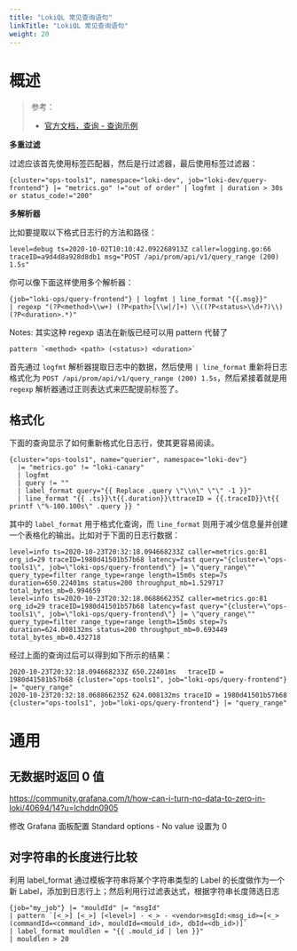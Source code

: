 ```yaml
---
title: "LokiQL 常见查询语句"
linkTitle: "LokiQL 常见查询语句"
weight: 20
---
```


# 概述

> 参考：
>
> - [官方文档，查询 - 查询示例](https://grafana.com/docs/loki/latest/query/query_examples/)

**多重过滤**

过滤应该首先使用标签匹配器，然后是行过滤器，最后使用标签过滤器：

```logql
{cluster="ops-tools1", namespace="loki-dev", job="loki-dev/query-frontend"} |= "metrics.go" !="out of order" | logfmt | duration > 30s or status_code!="200"
```

**多解析器**

比如要提取以下格式日志行的方法和路径：

```log
level=debug ts=2020-10-02T10:10:42.092268913Z caller=logging.go:66 traceID=a9d4d8a928d8db1 msg="POST /api/prom/api/v1/query_range (200) 1.5s"
```

你可以像下面这样使用多个解析器：

```logql
{job="loki-ops/query-frontend"} | logfmt | line_format "{{.msg}}"
| regexp "(?P<method>\\w+) (?P<path>[\\w|/]+) \\((?P<status>\\d+?)\\) (?P<duration>.*)"
```

Notes: 其实这种 regexp 语法在新版已经可以用 pattern 代替了

```
pattern `<method> <path> (<status>) <duration>`
```

首先通过 `logfmt` 解析器提取日志中的数据，然后使用 `| line_format` 重新将日志格式化为 `POST /api/prom/api/v1/query_range (200) 1.5s`，然后紧接着就是用 `regexp` 解析器通过正则表达式来匹配提前标签了。

## 格式化

下面的查询显示了如何重新格式化日志行，使其更容易阅读。

```logql
{cluster="ops-tools1", name="querier", namespace="loki-dev"}
  |= "metrics.go" != "loki-canary"
  | logfmt
  | query != ""
  | label_format query="{{ Replace .query \"\\n\" \"\" -1 }}"
  | line_format "{{ .ts}}\t{{.duration}}\ttraceID = {{.traceID}}\t{{ printf \"%-100.100s\" .query }} "
```

其中的 `label_format` 用于格式化查询，而 `line_format` 则用于减少信息量并创建一个表格化的输出。比如对于下面的日志行数据：

```log
level=info ts=2020-10-23T20:32:18.094668233Z caller=metrics.go:81 org_id=29 traceID=1980d41501b57b68 latency=fast query="{cluster=\"ops-tools1\", job=\"loki-ops/query-frontend\"} |= \"query_range\"" query_type=filter range_type=range length=15m0s step=7s duration=650.22401ms status=200 throughput_mb=1.529717 total_bytes_mb=0.994659
level=info ts=2020-10-23T20:32:18.068866235Z caller=metrics.go:81 org_id=29 traceID=1980d41501b57b68 latency=fast query="{cluster=\"ops-tools1\", job=\"loki-ops/query-frontend\"} |= \"query_range\"" query_type=filter range_type=range length=15m0s step=7s duration=624.008132ms status=200 throughput_mb=0.693449 total_bytes_mb=0.432718
```

经过上面的查询过后可以得到如下所示的结果：

```log
2020-10-23T20:32:18.094668233Z 650.22401ms   traceID = 1980d41501b57b68 {cluster="ops-tools1", job="loki-ops/query-frontend"} |= "query_range"
2020-10-23T20:32:18.068866235Z 624.008132ms traceID = 1980d41501b57b68 {cluster="ops-tools1", job="loki-ops/query-frontend"} |= "query_range"
```

# 通用

## 无数据时返回 0 值

https://community.grafana.com/t/how-can-i-turn-no-data-to-zero-in-loki/40694/14?u=lchddn0905

修改 Grafana 面板配置 Standard options - No value 设置为 0

## 对字符串的长度进行比较

利用 label_format 通过模板字符串将某个字符串类型的 Label 的长度做作为一个新 Label，添加到日志行上；然后利用行过滤表达式，根据字符串长度筛选日志

```logql
{job="my_job"} |= "mouldId" |= "msgId"
| pattern `[<_>] [<_>] [<level>] - <_> - <vendor>msgId:<msg_id>=[<_>(commandId=<command_id>, mouldId=<mould_id>, dbId=<db_id>)]`
| label_format mouldlen = "{{ .mould_id | len }}"
| mouldlen > 20
```
